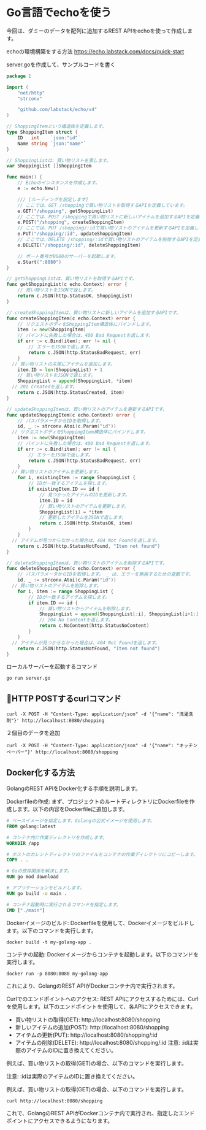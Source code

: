# Go言語でechoを使う
今回は、ダミーのデータを配列に追加するREST APIをechoを使って作成します。

echoの環境構築をする方法
https://echo.labstack.com/docs/quick-start

server.goを作成して、サンプルコードを書く
```go
package 1

import (
	"net/http"
	"strconv"

	"github.com/labstack/echo/v4"
)

// ShoppingItemという構造体を定義します。
type ShoppingItem struct {
	ID   int    `json:"id"`
	Name string `json:"name"`
}

// ShoppingListは、買い物リストを表します。
var ShoppingList []ShoppingItem

func main() {
	// Echoのインスタンスを作成します。
	e := echo.New()

	/// [ルーティングを設定します]
	// ここでは、GET /shoppingで買い物リストを取得するAPIを定義しています。
	e.GET("/shopping", getShoppingList)
	// ここでは、POST /shoppingで買い物リストに新しいアイテムを追加するAPIを定義しています。
	e.POST("/shopping", createShoppingItem)
	// ここでは、PUT /shopping/:idで買い物リストのアイテムを更新するAPIを定義しています。
	e.PUT("/shopping/:id", updateShoppingItem)
	// ここでは、DELETE /shopping/:idで買い物リストのアイテムを削除するAPIを定義しています。
	e.DELETE("/shopping/:id", deleteShoppingItem)

	// ポート番号が8080のサーバーを起動します。
	e.Start(":8080")
}

// getShoppingListは、買い物リストを取得するAPIです。
func getShoppingList(c echo.Context) error {
	// 買い物リストをJSONで返します。
	return c.JSON(http.StatusOK, ShoppingList)
}

// createShoppingItemは、買い物リストに新しいアイテムを追加するAPIです。
func createShoppingItem(c echo.Context) error {
	// リクエストボディをShoppingItem構造体にバインドします。
	item := new(ShoppingItem)
	// バインドに失敗した場合は、400 Bad Requestを返します。
	if err := c.Bind(item); err != nil {
		// エラーをJSONで返します。
		return c.JSON(http.StatusBadRequest, err)
	}
  // 買い物リストの末尾にアイテムを追加します。
	item.ID = len(ShoppingList) + 1
	// 買い物リストをJSONで返します。
	ShoppingList = append(ShoppingList, *item)
  // 201 Createdを返します。
	return c.JSON(http.StatusCreated, item)
}

// updateShoppingItemは、買い物リストのアイテムを更新するAPIです。
func updateShoppingItem(c echo.Context) error {
	// パスパラメータからIDを取得します。
	id, _ := strconv.Atoi(c.Param("id"))
  // リクエストボディをShoppingItem構造体にバインドします。
	item := new(ShoppingItem)
	// バインドに失敗した場合は、400 Bad Requestを返します。
	if err := c.Bind(item); err != nil {
		// エラーをJSONで返します。
		return c.JSON(http.StatusBadRequest, err)
	}
  // 買い物リストのアイテムを更新します。
	for i, existingItem := range ShoppingList {
		// IDが一致するアイテムを探します。
		if existingItem.ID == id {
			// 見つかったアイテムのIDを更新します。
			item.ID = id
			// 買い物リストのアイテムを更新します。
			ShoppingList[i] = *item
			// 更新したアイテムをJSONで返します。
			return c.JSON(http.StatusOK, item)
		}
	}
  // アイテムが見つからなかった場合は、404 Not Foundを返します。
	return c.JSON(http.StatusNotFound, "Item not found")
}

// deleteShoppingItemは、買い物リストのアイテムを削除するAPIです。
func deleteShoppingItem(c echo.Context) error {
	// パスパラメータからIDを取得します。 _ は、エラーを無視するための変数です。
	id, _ := strconv.Atoi(c.Param("id"))
  // 買い物リストのアイテムを削除します。
	for i, item := range ShoppingList {
		// IDが一致するアイテムを探します。
		if item.ID == id {
			// 買い物リストからアイテムを削除します。
			ShoppingList = append(ShoppingList[:i], ShoppingList[i+1:]...)
			// 204 No Contentを返します。
			return c.NoContent(http.StatusNoContent)
		}
	}
  // アイテムが見つからなかった場合は、404 Not Foundを返します。
	return c.JSON(http.StatusNotFound, "Item not found")
}
```


ローカルサーバーを起動するコマンド
```
go run server.go
```

## 📡HTTP POSTするcurlコマンド
```
curl -X POST -H "Content-Type: application/json" -d '{"name": "洗濯洗剤"}' http://localhost:8080/shopping
```

２個目のデータを追加
```
curl -X POST -H "Content-Type: application/json" -d '{"name": "キッチンペーパー"}' http://localhost:8080/shopping
```

## Docker化する方法
GolangのREST APIをDocker化する手順を説明します。

Dockerfileの作成:
まず、プロジェクトのルートディレクトリにDockerfileを作成します。以下の内容をDockerfileに追加します。
```Dockerfile
# ベースイメージを指定します。Golangの公式イメージを使用します。
FROM golang:latest

# コンテナ内に作業ディレクトリを作成します。
WORKDIR /app

# ホストのカレントディレクトリのファイルをコンテナの作業ディレクトリにコピーします。
COPY . .

# Goの依存関係を解決します。
RUN go mod download

# アプリケーションをビルドします。
RUN go build -o main .

# コンテナ起動時に実行されるコマンドを指定します。
CMD ["./main"]
```

Dockerイメージのビルド:
Dockerfileを使用して、Dockerイメージをビルドします。以下のコマンドを実行します。

```
docker build -t my-golang-app .
```

コンテナの起動:
Dockerイメージからコンテナを起動します。以下のコマンドを実行します。

```
docker run -p 8080:8080 my-golang-app
```

これにより、GolangのREST APIがDockerコンテナ内で実行されます。

Curlでのエンドポイントへのアクセス:
REST APIにアクセスするためには、Curlを使用します。以下のエンドポイントを使用して、各APIにアクセスできます。
- 買い物リストの取得(GET): http://localhost:8080/shopping
- 新しいアイテムの追加(POST): http://localhost:8080/shopping
- アイテムの更新(PUT): http://localhost:8080/shopping/:id
- アイテムの削除(DELETE): http://localhost:8080/shopping/:id
注意: :idは実際のアイテムのIDに置き換えてください。

例えば、買い物リストの取得(GET)の場合、以下のコマンドを実行します。

注意: :idは実際のアイテムのIDに置き換えてください。

例えば、買い物リストの取得(GET)の場合、以下のコマンドを実行します。

```
curl http://localhost:8080/shopping
```

これで、GolangのREST APIがDockerコンテナ内で実行され、指定したエンドポイントにアクセスできるようになります。